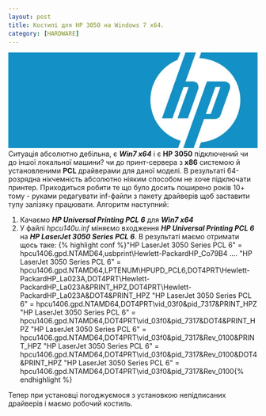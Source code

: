 ```yaml
---
layout: post
title: Костилі для HP 3050 на Windows 7 x64.
category: [HARDWARE]
---
```

![hp logo](/assets/media/hp.webp?style=head)  
Ситуація абсолютно дебільна, є ***Win7 x64*** і є **HP 3050** підключений чи до іншої локальної машини? чи до принт-сервера з **x86** системою й установленими **PCL** драйверами для даної моделі. В результаті 64-розрядна нікчемність абсолютно ніяким способом не хоче підключати принтер. Приходиться робити те що було
досить поширено років 10+ тому - руками редагувати inf-файли з пакету драйверів щоб заставити тупу залізяку працювати.<!--more-->
Алгоритм наступний:
1. Качаємо ***HP Universal Printing PCL 6*** для ***Win7 x64***
2. У файлі *hpcu140u.inf* міняємо входження ***HP Universal Printing PCL 6*** на ***HP LaserJet 3050 Series PCL 6***. В результаті маємо отримати щось таке:
    {% highlight conf %}"HP LaserJet 3050 Series PCL 6" = hpcu1406.gpd.NTAMD64,usbprint\Hewlett-PackardHP_Co79B4
....
"HP LaserJet 3050 Series PCL 6" = hpcu1406.gpd.NTAMD64,LPTENUM\HPUPD_PCL6,DOT4PRT\Hewlett-PackardHP_La023A,DOT4PRT\Hewlett-PackardHP_La023A&PRINT_HPZ,DOT4PRT\Hewlett-PackardHP_La023A&DOT4&PRINT_HPZ
"HP LaserJet 3050 Series PCL 6" = hpcu1406.gpd.NTAMD64,DOT4PRT\vid_03f0&pid_7317&PRINT_HPZ
"HP LaserJet 3050 Series PCL 6" = hpcu1406.gpd.NTAMD64,DOT4PRT\vid_03f0&pid_7317&DOT4&PRINT_HPZ
"HP LaserJet 3050 Series PCL 6" = hpcu1406.gpd.NTAMD64,DOT4PRT\vid_03f0&pid_7317&Rev_0100&PRINT_HPZ
"HP LaserJet 3050 Series PCL 6" = hpcu1406.gpd.NTAMD64,DOT4PRT\vid_03f0&pid_7317&Rev_0100&DOT4&PRINT_HPZ
"HP LaserJet 3050 Series PCL 6" = hpcu1406.gpd.NTAMD64,DOT4PRT\vid_03f0&pid_7317&Rev_0100{% endhighlight %}

Тепер при установці погоджуємося з установкою непідписаних драйверів і маємо робочий костиль.
